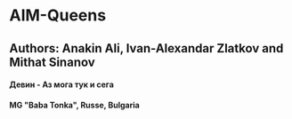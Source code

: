 # AIM-Queens
## Authors: Anakin Ali, Ivan-Alexandar Zlatkov and Mithat Sinanov
#### Девин - Аз мога тук и сега
#### MG "Baba Tonka", Russe, Bulgaria
